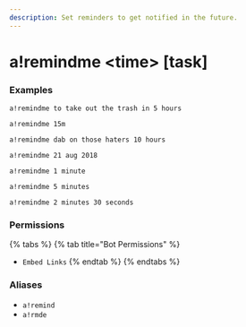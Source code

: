 ```yaml
---
description: Set reminders to get notified in the future.
---
```


# a!remindme &lt;time&gt; \[task\]

### Examples

```text
a!remindme to take out the trash in 5 hours
```

```text
a!remindme 15m
```

```text
a!remindme dab on those haters 10 hours
```

```text
a!remindme 21 aug 2018
```

```text
a!remindme 1 minute
```

```text
a!remindme 5 minutes
```

```text
a!remindme 2 minutes 30 seconds
```

### Permissions

{% tabs %}
{% tab title="Bot Permissions" %}
* `Embed Links`
{% endtab %}
{% endtabs %}

### Aliases

* `a!remind`
* `a!rmde`

